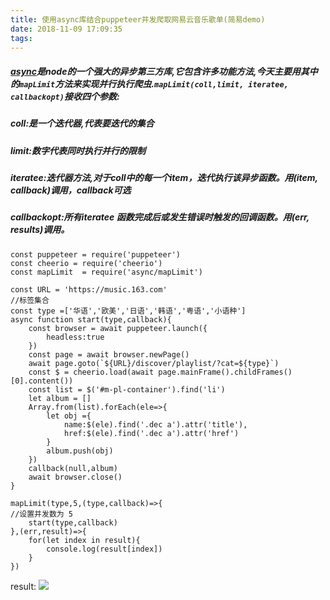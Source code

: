 ```yaml
---
title: 使用async库结合puppeteer并发爬取网易云音乐歌单(简易demo)
date: 2018-11-09 17:09:35
tags:
---
```


##### [async](https://github.com/caolan/async)是node的一个强大的异步第三方库,它包含许多功能方法,今天主要用其中的`mapLimit`方法来实现并行执行爬虫.`mapLimit(coll,limit, iteratee, callbackopt)`接收四个参数:
##### coll:是一个迭代器,代表要迭代的集合
##### limit:数字代表同时执行并行的限制
##### iteratee:迭代器方法,对于coll中的每一个item，迭代执行该异步函数。用(item, callback)调用，callback可选
##### callbackopt:所有iteratee 函数完成后或发生错误时触发的回调函数。用(err, results)调用。
```script
const puppeteer = require('puppeteer')
const cheerio = require('cheerio')
const mapLimit  = require('async/mapLimit')

const URL = 'https://music.163.com'
//标签集合
const type =['华语','欧美','日语','韩语','粤语','小语种']
async function start(type,callback){
	const browser = await puppeteer.launch({
		headless:true
	})
	const page = await browser.newPage()
	await page.goto(`${URL}/discover/playlist/?cat=${type}`)
	const $ = cheerio.load(await page.mainFrame().childFrames()[0].content())
	const list = $('#m-pl-container').find('li')
	let album = []
	Array.from(list).forEach(ele=>{
		let obj ={
			name:$(ele).find('.dec a').attr('title'),
			href:$(ele).find('.dec a').attr('href')
		}
		album.push(obj)
	})
	callback(null,album)
	await browser.close()
}

mapLimit(type,5,(type,callback)=>{
//设置并发数为 5
	start(type,callback)
},(err,result)=>{
	for(let index in result){
		console.log(result[index])
	}
})

```
result:
    ![](/blog/images/album_list.png)

